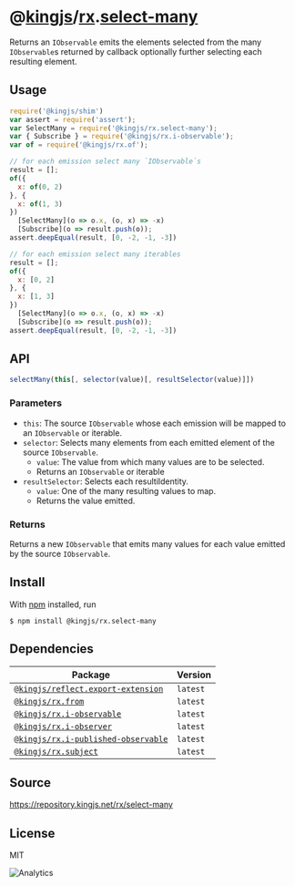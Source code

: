 # @[kingjs][@kingjs]/[rx][ns0].[select-many][ns1]
Returns an `IObservable` emits the elements selected from the many `IObservable`s returned by callback optionally further selecting each resulting element.
## Usage
```js
require('@kingjs/shim')
var assert = require('assert');
var SelectMany = require('@kingjs/rx.select-many');
var { Subscribe } = require('@kingjs/rx.i-observable');
var of = require('@kingjs/rx.of');

// for each emission select many `IObservable`s
result = [];
of({ 
  x: of(0, 2) 
}, { 
  x: of(1, 3) 
})
  [SelectMany](o => o.x, (o, x) => -x)
  [Subscribe](o => result.push(o));
assert.deepEqual(result, [0, -2, -1, -3])

// for each emission select many iterables
result = [];
of({ 
  x: [0, 2]
}, { 
  x: [1, 3]
})
  [SelectMany](o => o.x, (o, x) => -x)
  [Subscribe](o => result.push(o));
assert.deepEqual(result, [0, -2, -1, -3])
```

## API
```ts
selectMany(this[, selector(value)[, resultSelector(value)]])
```

### Parameters
- `this`: The source `IObservable` whose each emission will be mapped to an `IObservable` or iterable.
- `selector`: Selects many elements from each emitted element of the source `IObservable`.
  - `value`: The value from which many values are to be selected.
  - Returns an `IObservable` or iterable
- `resultSelector`: Selects each resultiIdentity.
  - `value`: One of the many resulting values to map.
  - Returns the value emitted.
### Returns
Returns a new `IObservable` that emits many values for each value emitted by the source `IObservable`.


## Install
With [npm](https://npmjs.org/) installed, run
```
$ npm install @kingjs/rx.select-many
```
## Dependencies
|Package|Version|
|---|---|
|[`@kingjs/reflect.export-extension`](https://www.npmjs.com/package/@kingjs/reflect.export-extension)|`latest`|
|[`@kingjs/rx.from`](https://www.npmjs.com/package/@kingjs/rx.from)|`latest`|
|[`@kingjs/rx.i-observable`](https://www.npmjs.com/package/@kingjs/rx.i-observable)|`latest`|
|[`@kingjs/rx.i-observer`](https://www.npmjs.com/package/@kingjs/rx.i-observer)|`latest`|
|[`@kingjs/rx.i-published-observable`](https://www.npmjs.com/package/@kingjs/rx.i-published-observable)|`latest`|
|[`@kingjs/rx.subject`](https://www.npmjs.com/package/@kingjs/rx.subject)|`latest`|
## Source
https://repository.kingjs.net/rx/select-many
## License
MIT

![Analytics](https://analytics.kingjs.net/rx/select-many)

[@kingjs]: https://www.npmjs.com/package/kingjs
[ns0]: https://www.npmjs.com/package/@kingjs/rx
[ns1]: https://www.npmjs.com/package/@kingjs/rx.select-many
